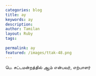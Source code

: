 ```yaml
---
categories: blog
title: ay
keywords: ay
description: 
author: Tamilan
layout: Ruby
tags: 
 
permalink: ay
featured: /images/ttak-48.png
---
```

  
பெ. சட்டமன்றத்தில் ஆம் என்பவர், எற்பாளர்  
